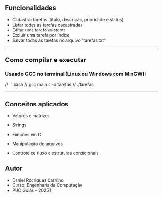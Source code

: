 ##  Funcionalidades

-  Cadastrar tarefas (título, descrição, prioridade e status)
-  Listar todas as tarefas cadastradas
-  Editar uma tarefa existente
-  Excluir uma tarefa por índice
-  Salvar todas as tarefas no arquivo "tarefas.txt"

---

##  Como compilar e executar

### Usando GCC no terminal (Linux ou Windows com MinGW):

//        ```bash
//        gcc main.c -o tarefas
//        ./tarefas

---

## Conceitos aplicados

- Vetores e matrizes

- Strings

- Funções em C

- Manipulação de arquivos

- Controle de fluxo e estruturas condicionais

## Autor
- Daniel Rodrigues Carrilho
- Curso: Engenharia da Computação
- PUC Goiás – 2025.1